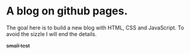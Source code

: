 # A blog on github pages.

The goal here is to build a new blog with HTML, CSS and JavaScript. To avoid the sizzle I will end the details.

~~small test~~
